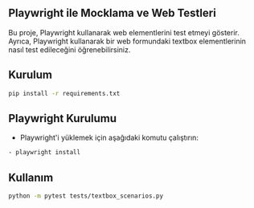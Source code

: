 
## Playwright ile Mocklama ve Web Testleri
Bu proje, Playwright kullanarak web elementlerini test etmeyi gösterir. Ayrıca, Playwright kullanarak bir web formundaki textbox elementlerinin nasıl test edileceğini öğrenebilirsiniz.

## Kurulum
```bash
pip install -r requirements.txt
```

## Playwright Kurulumu
- Playwright'i yüklemek için aşağıdaki komutu çalıştırın:
```bash
- playwright install
```

## Kullanım
```bash
python -m pytest tests/textbox_scenarios.py
```